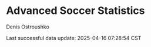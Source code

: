 # Advanced Soccer Statistics
Denis Ostroushko

<!-- gfm -->

Last successful data update: 2025-04-16 07:28:54 CST
